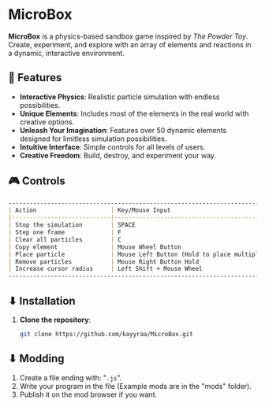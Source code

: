 # MicroBox

**MicroBox** is a physics-based sandbox game inspired by *The Powder Toy*. Create, experiment, and explore with an array of elements and reactions in a dynamic, interactive environment.

## 🌟 Features

- **Interactive Physics**: Realistic particle simulation with endless possibilities.
- **Unique Elements**: Includes most of the elements in the real world with creative options.
- **Unleash Your Imagination**: Features over 50 dynamic elements designed for limitless simulation possibilities.
- **Intuitive Interface**: Simple controls for all levels of users.
- **Creative Freedom**: Build, destroy, and experiment your way.

## 🎮 Controls
```markdown
---------------------------------------------------------------------------
| Action                     | Key/Mouse Input                            |
|----------------------------|--------------------------------------------|
| Stop the simulation        | SPACE                                      |
| Step one frame             | F                                          |
| Clear all particles        | C                                          |
| Copy element               | Mouse Wheel Button                         |
| Place particle             | Mouse Left Button (Hold to place multiple) |
| Remove particles           | Mouse Right Button Hold                    |
| Increase cursor radius     | Left Shift + Mouse Wheel                   |
---------------------------------------------------------------------------
```

## ⬇ Installation

1. **Clone the repository**:
   ```bash
   git clone https://github.com/kayyraa/MicroBox.git

## ⬇ Modding

1. Create a file ending with: "`.js`".
2. Write your program in the file (Example mods are in the "mods" folder).
3. Publish it on the mod browser if you want.